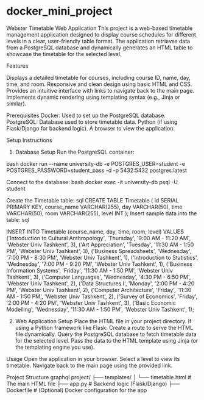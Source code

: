 # docker_mini_project
Webster Timetable Web Application
This project is a web-based timetable management application designed to display course schedules for different levels in a clear, user-friendly table format. The application retrieves data from a PostgreSQL database and dynamically generates an HTML table to showcase the timetable for the selected level.

Features

Displays a detailed timetable for courses, including course ID, name, day, time, and room.
Responsive and clean design using basic HTML and CSS.
Provides an intuitive interface with links to navigate back to the main page.
Implements dynamic rendering using templating syntax (e.g., Jinja or similar).

Prerequisites
Docker: Used to set up the PostgreSQL database.
PostgreSQL: Database used to store timetable data.
Python (if using Flask/Django for backend logic).
A browser to view the application.


Setup Instructions
1. Database Setup
Run the PostgreSQL container:

bash
docker run --name university-db -e POSTGRES_USER=student -e POSTGRES_PASSWORD=student_pass -d -p 5432:5432 postgres:latest

Connect to the database:
bash
docker exec -it university-db psql -U student


Create the Timetable table:
sql
CREATE TABLE Timetable (
    id SERIAL PRIMARY KEY,
    course_name VARCHAR(255),
    day VARCHAR(50),
    time VARCHAR(50),
    room VARCHAR(255),
    level INT
);
Insert sample data into the table:
sql

INSERT INTO Timetable (course_name, day, time, room, level) VALUES
('Introduction to Cultural Anthropology', 'Thursday', '9:00 AM - 11:20 AM', 'Webster Univ Tashkent', 3),
('Art Appreciation', 'Tuesday', '11:30 AM - 1:50 PM', 'Webster Univ Tashkent', 3),
('Business Spreadsheets', 'Wednesday', '7:00 PM - 8:30 PM', 'Webster Univ Tashkent', 1),
('Introduction to Statistics', 'Wednesday', '7:00 PM - 9:20 PM', 'Webster Univ Tashkent', 1),
('Business Information Systems', 'Friday', '11:30 AM - 1:50 PM', 'Webster Univ Tashkent', 3),
('Computer Languages', 'Wednesday', '4:30 PM - 6:50 PM', 'Webster Univ Tashkent', 2),
('Data Structures I', 'Monday', '2:00 PM - 4:20 PM', 'Webster Univ Tashkent', 2),
('Computer Architecture', 'Friday', '11:30 AM - 1:50 PM', 'Webster Univ Tashkent', 2),
('Survey of Economics', 'Friday', '2:00 PM - 4:20 PM', 'Webster Univ Tashkent', 3),
('Basic Economic Modelling', 'Wednesday', '11:30 AM - 1:50 PM', 'Webster Univ Tashkent', 1);


2. Web Application Setup
Place the HTML file in your project directory.
If using a Python framework like Flask:
Create a route to serve the HTML file dynamically.
Query the PostgreSQL database to fetch timetable data for the selected level.
Pass the data to the HTML template using Jinja (or the templating engine you use).


Usage
Open the application in your browser.
Select a level to view its timetable.
Navigate back to the main page using the provided link.

Project Structure
graphql
project/
├── templates/
│   └── timetable.html   # The main HTML file
├── app.py               # Backend logic (Flask/Django)
├── Dockerfile           # (Optional) Docker configuration for the app
